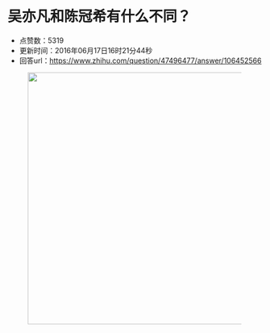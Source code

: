 # 吴亦凡和陈冠希有什么不同？
- 点赞数：5319
- 更新时间：2016年06月17日16时21分44秒
- 回答url：https://www.zhihu.com/question/47496477/answer/106452566
<body>
 <figure>
  <img data-rawwidth="500" data-rawheight="818" src="https://pic1.zhimg.com/50/004dfbb98ae82e7c7c2e4cdcb1cd0b27_720w.jpg?source=1940ef5c" data-original-token="004dfbb98ae82e7c7c2e4cdcb1cd0b27" class="origin_image zh-lightbox-thumb" width="500" data-original="https://pic1.zhimg.com/004dfbb98ae82e7c7c2e4cdcb1cd0b27_r.jpg?source=1940ef5c">
 </figure>
</body>